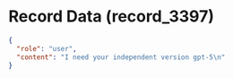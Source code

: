 # Record Data (record_3397)

```json
{
  "role": "user",
  "content": "I need your independent version gpt-5\n"
}
```
